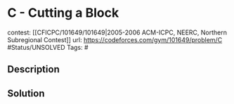 # C - Cutting a Block

contest: [[CFICPC/101649/101649|2005-2006 ACM-ICPC, NEERC, Northern Subregional Contest]]
url: https://codeforces.com/gym/101649/problem/C
#Status/UNSOLVED
Tags: #

## Description

## Solution

